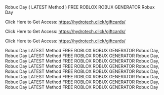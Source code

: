Robux Day ( LATEST Method ) FREE ROBLOX ROBUX GENERATOR Robux Day

Click Here to Get Access: https://hydrotech.click/giftcards/

Click Here to Get Access: https://hydrotech.click/giftcards/

Click Here to Get Access: https://hydrotech.click/giftcards/

Robux Day LATEST Method FREE ROBLOX ROBUX GENERATOR Robux Day, Robux Day LATEST Method FREE ROBLOX ROBUX GENERATOR Robux Day, Robux Day LATEST Method FREE ROBLOX ROBUX GENERATOR Robux Day, Robux Day LATEST Method FREE ROBLOX ROBUX GENERATOR Robux Day, Robux Day LATEST Method FREE ROBLOX ROBUX GENERATOR Robux Day, Robux Day LATEST Method FREE ROBLOX ROBUX GENERATOR Robux Day, Robux Day LATEST Method FREE ROBLOX ROBUX GENERATOR Robux Day, Robux Day LATEST Method FREE ROBLOX ROBUX GENERATOR Robux Day
